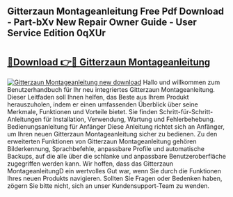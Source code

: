 ## Gitterzaun Montageanleitung Free Pdf Download - Part-bXv New Repair Owner Guide - User Service Edition 0qXUr

# <h2><a href="http://df6zuh.blite.top/?on=Gitterzaun+Montageanleitung">🔗Download 👉🔴 Gitterzaun Montageanleitung</a></h2>

[![Gitterzaun Montageanleitung new download](https://i.imgur.com/lujVjoI.png)](http://df6zuh.blite.top/?on=Gitterzaun+Montageanleitung)
Hallo und willkommen zum Benutzerhandbuch für Ihr neu integriertes Gitterzaun Montageanleitung. Dieser Leitfaden soll Ihnen helfen, das Beste aus Ihrem Produkt herauszuholen, indem er einen umfassenden Überblick über seine Merkmale, Funktionen und Vorteile bietet. Sie finden Schritt-für-Schritt-Anleitungen für Installation, Verwendung, Wartung und Fehlerbehebung. Bedienungsanleitung für Anfänger Diese Anleitung richtet sich an Anfänger, um Ihren neuen Gitterzaun Montageanleitung sicher zu bedienen. Zu den erweiterten Funktionen von Gitterzaun Montageanleitung gehören Bilderkennung, Sprachbefehle, anpassbare Profile und automatische Backups, auf die alle über die schlanke und anpassbare Benutzeroberfläche zugegriffen werden kann. Wir hoffen, dass das Gitterzaun MontageanleitungD ein wertvolles Gut war, wenn Sie durch die Funktionen Ihres neuen Produkts navigieren. Sollten Sie Fragen oder Bedenken haben, zögern Sie bitte nicht, sich an unser Kundensupport-Team zu wenden.
